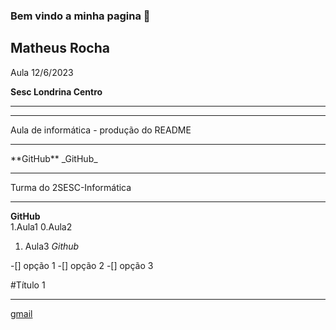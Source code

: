 ### Bem vindo a minha pagina 👋

<h2> Matheus Rocha </h2>

Aula 12/6/2023

<b> Sesc Londrina Centro </b>

<hr>
<hr>

Aula de informática - produção do README

<hr>
**GitHub**
_GitHub_
 
 <hr>
 
 Turma do 2SESC-Informática
 
 <hr>
 
 **GitHub**
 <br>
 1.Aula1
 0.Aula2
 1. Aula3
 _Github_
 
 -[] opção 1
 -[] opção 2
 -[] opção 3
 
 #Título 1
 ***
 [gmail](https://mail.google.com/mail/u/0/#inbox/FMfcgzGsmrJxqJHlmBxPmhRHwnZqFplh)
<!--
**MatheusRocha12/MatheusRocha12** is a ✨ _special_ ✨ repository because its `README.md` (this file) appears on your GitHub profile.

Here are some ideas to get you started:

- 🔭 I’m currently working on ...
- 🌱 I’m currently learning ...
- 👯 I’m looking to collaborate on ...
- 🤔 I’m looking for help with ...
- 💬 Ask me about ...
- 📫 How to reach me: ...
- 😄 Pronouns: ...
- ⚡ Fun fact: ...
-->
